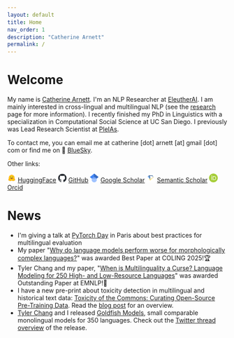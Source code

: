 ```yaml
---
layout: default
title: Home
nav_order: 1
description: "Catherine Arnett"
permalink: /
---
```


# Welcome

My name is [Catherine Arnett](https://catherinearnett.github.io/about). I'm an NLP Researcher at [EleutherAI](https://www.eleuther.ai/). I am mainly interested in cross-lingual and multilingual NLP (see the [research](https://catherinearnett.github.io/research) page for more information). I recently finished my PhD in Linguistics with a specialization in Computational Social Science at UC San Diego. I previously was Lead Research Scientist at [PleIAs](https://pleias.fr/). 

To contact me, you can email me at catherine [dot] arnett [at] gmail [dot] com or find me on 🦋 [BlueSky](https://bsky.app/profile/catherinearnett.bsky.social). 

Other links:

<img src="./assets/logos/huggingface-logo.png" width="20" /> [HuggingFace](https://huggingface.co/catherinearnett) 
<img src="./assets/logos/github-mark.png" width="20" /> [GitHub](https://github.com/catherinearnett)
<img src="./assets/logos/google-scholar-logo.png" width="20" /> [Google Scholar](https://scholar.google.com/citations?user=bLS_8RAAAAAJ&hl=en)
<img src="./assets/logos/semantic-scholar-logo.png" width="20" /> [Semantic Scholar](https://www.semanticscholar.org/author/Catherine-Arnett/2257347764)
<img src="./assets/logos/orcid-logo.png" width="20" /> [Orcid](https://orcid.org/0000-0003-0448-5415)


# News
* I'm giving a talk at [PyTorch Day](https://events.linuxfoundation.org/pytorch-day-france/?__hstc=132719121.d672a29357bc14081cdec457930e48a6.1745277258569.1745277258569.1745854087292.2&__hssc=132719121.1.1745854087292&__hsfp=481258620) in Paris about best practices for multilingual evaluation
* My paper "[Why do language models perform worse for morphologically complex languages?](https://arxiv.org/abs/2411.14198)" was awarded Best Paper at COLING 2025!🏆
* Tyler Chang and my paper, "[When is Multilinguality a Curse? Language Modeling for 250 High- and Low-Resource Languages](https://arxiv.org/pdf/2311.09205)" was awarded Outstanding Paper at EMNLP!🥇
* I have a new pre-print about toxicity detection in multilingual and historical text data: [Toxicity of the Commons: Curating Open-Source Pre-Training Data](https://arxiv.org/pdf/2410.22587). Read the [blog post](https://huggingface.co/blog/catherinearnett/toxic-commons) for an overview. 
*  [Tyler Chang](https://tylerachang.github.io/) and I released [Goldfish Models](https://huggingface.co/goldfish-models), small comparable monolingual models for 350 languages. Check out the [Twitter thread overview](https://x.com/linguist_cat/status/1826267170952863885) of the release.
